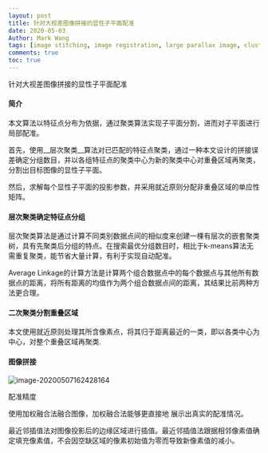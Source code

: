 ```yaml
---
layout: post
title: 针对大视差图像拼接的显性子平面配准
date: 2020-05-03
Author: Mark Wang 
tags: [image stitching, image registration, large parallax image, clustering, dominant sub-plane]
comments: true
toc: true
---
```


针对大视差图像拼接的显性子平面配准

#### 简介

本文算法以特征点分布为依据，通过聚类算法实现子平面分割，进而对子平面进行局部配准。

首先，使用__层次聚类__算法对已匹配的特征点聚类，通过一种本文设计的拼接误差确定分组数目，并以各组特征点的聚类中心为新的聚类中心对重叠区域再聚类，分割出目标图像的显性子平面。

然后，求解每个显性子平面的投影参数，并采用就近原则分配非重叠区域的单应性矩阵。

#### 层次聚类确定特征点分组

层次聚类算法是通过计算不同类别数据点间的相似度来创建一棵有层次的嵌套聚类树，具有先聚类后分组的特点。在搜索最优分组数目时，相比于k-means算法无需重复聚类，能节省大量计算，有利于实现自动配准。

Average Linkage的计算方法是计算两个组合数据点中的每个数据点与其他所有数据点的距离，将所有距离的均值作为两个组合数据点间的距离，其结果比前两种方法更合理。

#### 二次聚类分割重叠区域

本文使用就近原则处理其所含像素点，将其归于距离最近的一类，即以各类中心为 中心，对整个重叠区域再聚类.

#### 图像拼接

![image-20200507162428164](/Users/mark/Desktop/blogSite/_posts/images/image-20200507162428164.png)

配准精度

使用加权融合法融合图像，加权融合法能够更直接地 展示出真实的配准情况。

最近邻插值法对图像投影后的边缘区域进行插值。最近邻插值法跟据相邻像素值确定填充像素值，不会因空缺区域的像素初始值为零而导致新像素值的减小。

